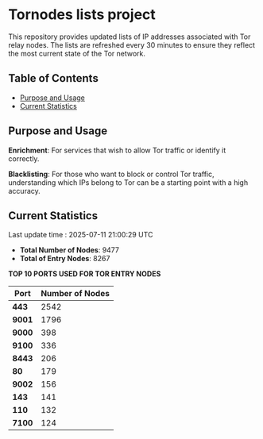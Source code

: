 # Tornodes lists project

This repository provides updated lists of IP addresses associated with Tor relay nodes. The lists are refreshed every 30 minutes to ensure they reflect the most current state of the Tor network.

## Table of Contents

- [Purpose and Usage](#purpose-and-usage)
- [Current Statistics](#current-statistics)


## Purpose and Usage

**Enrichment**: For services that wish to allow Tor traffic or identify it correctly.

**Blacklisting**: For those who want to block or control Tor traffic, understanding which IPs belong to Tor can be a starting point with a high accuracy.

## Current Statistics

Last update time : 2025-07-11 21:00:29 UTC

- **Total Number of Nodes**: 9477
- **Total of Entry Nodes**: 8267

**TOP 10 PORTS USED FOR TOR ENTRY NODES**

| **Port** | **Number of Nodes** |
|------|-----------------|
| **443**   | 2542  |
| **9001**   | 1796  |
| **9000**   | 398  |
| **9100**   | 336  |
| **8443**   | 206  |
| **80**   | 179  |
| **9002**   | 156  |
| **143**   | 141  |
| **110**   | 132  |
| **7100**   | 124  |

